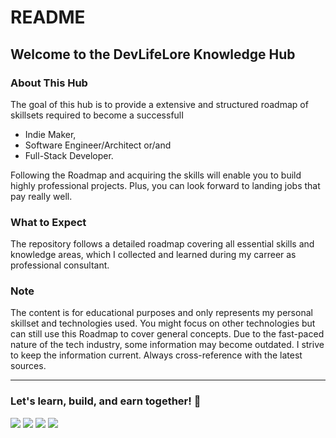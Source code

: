 # README

## Welcome to the DevLifeLore Knowledge Hub

### About This Hub

The goal of this hub is to provide a extensive and structured roadmap of skillsets required to become a successfulI

* Indie Maker,
* Software Engineer/Architect or/and
* Full-Stack Developer.

Following the Roadmap and acquiring the skills will enable you to build highly professional projects. Plus, you can look forward to landing jobs that pay really well.

### What to Expect

The repository follows a detailed roadmap covering all essential skills and knowledge areas, which I collected and learned during my carreer as professional consultant.&#x20;



### Note

The content is for educational purposes and only represents my personal skillset and technologies used. You might focus on other technologies but can still use this Roadmap to cover general concepts.  Due to the fast-paced nature of the tech industry, some information may become outdated. I strive to keep the information current. Always cross-reference with the latest sources.

***

### Let's learn, build, and earn together! 🚀

[![](https://img.shields.io/badge/-Website-000000?style=flat-square\&logoColor=white)](https://devlifelore.com) [![](https://img.shields.io/badge/-GitHub-000000?style=flat-square\&logo=github)](https://github.com/devlifelore/knowledge-hub) [![](https://img.shields.io/badge/-Social-%231DA1F2?style=flat-square\&logo=x)](https://x.com/devlifelore) [![](https://img.shields.io/badge/-Mail-000000?style=flat-square\&logo=mail.ru\&logoColor=white)](mailto:manuel@devlifelore.com)
